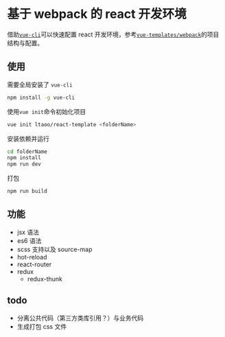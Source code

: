 # 基于 webpack 的 react 开发环境

借助[`vue-cli`](https://github.com/vuejs/vue-cli)可以快速配置 react 开发环境，参考[`vue-templates/webpack`](https://github.com/vuejs-templates/webpack)的项目结构与配置。

## 使用

需要全局安装了 `vue-cli`
```bash
npm install -g vue-cli
```
使用`vue init`命令初始化项目
```bash
vue init ltaoo/react-template <folderName>
```

安装依赖并运行
```bash
cd folderName
npm install
npm run dev
```

打包
```bash
npm run build
```

## 功能

- jsx 语法
- es6 语法
- scss 支持以及 source-map
- hot-reload
- react-router
- redux
     - redux-thunk

## todo
- 分离公共代码（第三方类库引用？）与业务代码
- 生成打包 css 文件
